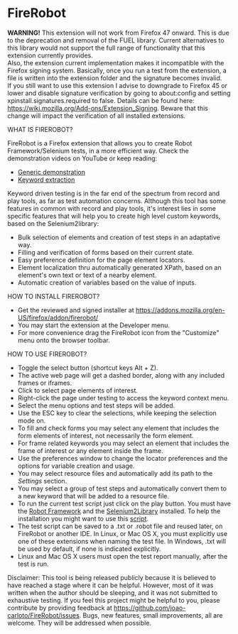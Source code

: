 FireRobot
=========

<strong>WARNING!</strong> This extension will not work from Firefox 47 onward. This is due to the deprecation and removal of the FUEL library. Current alternatives to this library would not support the full range of functionality that this extension currently provides.
<br/>
Also, the extension current implementation makes it incompatible with the Firefox signing system. Basically, once you run a test from the extension, a file is written into the extension folder and the signature becomes invalid.
<br/>
If you still want to use this extension I advise to downgrade to Firefox 45 or lower and disable signature verification by going to about:config and setting xpinstall.signatures.required to false. Details can be found here: https://wiki.mozilla.org/Add-ons/Extension_Signing. Beware that this change will impact the verification of all installed extensions.

WHAT IS FIREROBOT?

FireRobot is a Firefox extension that allows you to create Robot Framework/Selenium tests, in a more efficient way. 
Check the demonstration videos on YouTube or keep reading:
<ul>
<li><a href='http://youtu.be/uzRwY6xkTC0' target='_blank'>Generic demonstration</a></li>
<li><a href='https://www.youtube.com/watch?v=-yNYXSyOCKg' target='_blank'>Keyword extraction</a></li>
</ul>

Keyword driven testing is in the far end of the spectrum from record and play tools, as far as test automation concerns. 
Although this tool has some features in common with record and play tools, it's interest lies in some specific features that will help you to create high level custom keywords, based on the Selenium2library:
- Bulk selection of elements and creation of test steps in an adaptative way.
- Filling and verification of forms based on their current state.
- Easy preference definition for the page element locators.
- Element localization thru automatically generated XPath, based on an element's own text or text of a nearby element.
- Automatic creation of variables based on the value of inputs.


HOW TO INSTALL FIREROBOT?

- Get the reviewed and signed installer at https://addons.mozilla.org/en-US/firefox/addon/firerobot/
- You may start the extension at the Developer menu.
- For more convenience drag the FireRobot icon from the "Customize" menu onto the browser toolbar.


HOW TO USE FIREROBOT?

- Toggle the select button (shortcut keys Alt + Z).
- The active web page will get a dashed border, along with any included frames or iframes.
- Click to select page elements of interest.
- Right-click the page under testing to access the keyword context menu.
- Select the menu options and test steps will be added.
- Use the ESC key to clear the selections, while keeping the selection mode on.
- To fill and check forms you may select any element that includes the form elements of interest, not necessarily the form element.
- For frame related keywords you may select an element that includes the frame of interest or any element inside the frame.
- Use the preferences window to change the locator preferences and the options for variable creation and usage.
- You may select resource files and automatically add its path to the *Settings* section.
- You may select a group of test steps and automatically convert them to a new keyword that will be added to a resource file.
- To run the current test script just click on the play button. You must have the <a href='http://robotframework.org/robotframework/latest/RobotFrameworkUserGuide.html#installation-instructions' target='_blank'>Robot Framework</a> and the <a href='https://github.com/rtomac/robotframework-selenium2library#installation' target='_blank'>Selenium2Library</a> installed. To help the installation you might want to use this <a href='http://joao-carloto.github.io/RF_Install_Script/' target='_blank'>script</a>.
- The test script can be saved to a .txt or .robot file and reused later, on FireRobot or another IDE. In Linux, or Mac OS X, you must explicitly use one of these extensions when naming the test file. In Windows, .txt will be used by default, if none is indicated explicitly.
- Linux and Mac OS X users must open the test report manually, after the test is run.


Disclaimer: This tool is being released publicly because it is believed to have reached a stage where it can be helpful. However, most of it was written when the author should be sleeping, and it was not submitted to exhaustive testing.
If you feel this project might be helpful to you, please contribute by providing feedback at https://github.com/joao-carloto/FireRobot/issues. 
Bugs, new features, small improvements, all are welcome. They will be addressed when possible.
